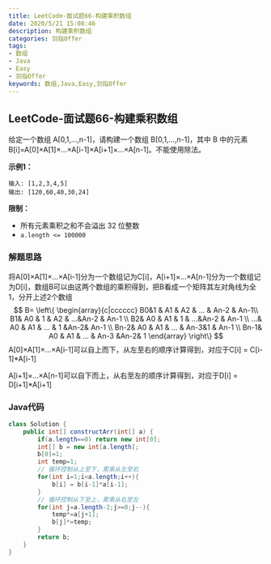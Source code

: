 ```yaml
---
title: LeetCode-面试题66-构建乘积数组
date: 2020/5/21 15:08:46
description: 构建乘积数组
categories: 剑指Offer
tags:
- 数组
- Java
- Easy
- 剑指Offer
keywords: 数组,Java,Easy,剑指Offer
---
```


## LeetCode-面试题66-构建乘积数组

给定一个数组 A[0,1,…,n-1]，请构建一个数组 B[0,1,…,n-1]，其中 B 中的元素 B[i]=A[0]×A[1]×…×A[i-1]×A[i+1]×…×A[n-1]。不能使用除法。

 <!--more-->

**示例1：**

```
输入: [1,2,3,4,5]
输出: [120,60,40,30,24]
```

**限制：**

- 所有元素乘积之和不会溢出 32 位整数
- `a.length <= 100000`

### 解题思路

将A[0]×A[1]×…×A[i-1]分为一个数组记为C[i]，A[i+1]×…×A[n-1]分为一个数组记为D[i]，数组B可以由这两个数组的乘积得到，把B看成一个矩阵其左对角线为全1，分开上述2个数组
$$
B=
\left\{
 \begin{array}{c|cccccc}
     B0&1 & A1 & A2 & ... & An-2 & An-1\\
     B1& A0 & 1 & A2 & ...&An-2 & An-1 \\
     B2& A0 & A1 & 1 & ...&An-2 & An-1 \\
     ...& A0 & A1 & ... & 1 &An-2& An-1 \\
     Bn-2& A0 & A1 & ... & An-3&1 & An-1 \\
     Bn-1& A0 & A1 & ... & An-3 &An-2& 1
  \end{array} 
\right\}
$$
A[0]×A[1]×…×A[i-1]可以自上而下，从左至右的顺序计算得到，对应于C[i] = C[i-1]*A[i-1]

A[i+1]×…×A[n-1]可以自下而上，从右至左的顺序计算得到，对应于D[i] = D[i+1]*A[i+1]

### Java代码

```java
class Solution {
    public int[] constructArr(int[] a) {
        if(a.length==0) return new int[0];
        int[] b = new int[a.length];
        b[0]=1;
        int temp=1;
        // 循环控制从上至下，累乘从左至右
        for(int i=1;i<a.length;i++){
            b[i] = b[i-1]*a[i-1];
        }
        // 循环控制从下至上，累乘从右至左
        for(int j=a.length-2;j>=0;j--){
            temp*=a[j+1];
            b[j]*=temp;
        }
        return b;
    }
}
```

